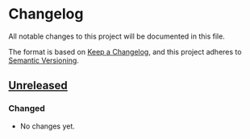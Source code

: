 # Changelog
All notable changes to this project will be documented in this file.

The format is based on [Keep a Changelog](https://keepachangelog.com/en/1.0.0/),
and this project adheres to [Semantic Versioning](https://semver.org/spec/v2.0.0.html).

## [Unreleased]
### Changed

- No changes yet.

[Unreleased]: https://github.com/symfony-doge/splitex/compare/v0.1.0...v0.x
[v0.1.0]: https://github.com/symfony-doge/splitex/releases/tag/v0.1.0